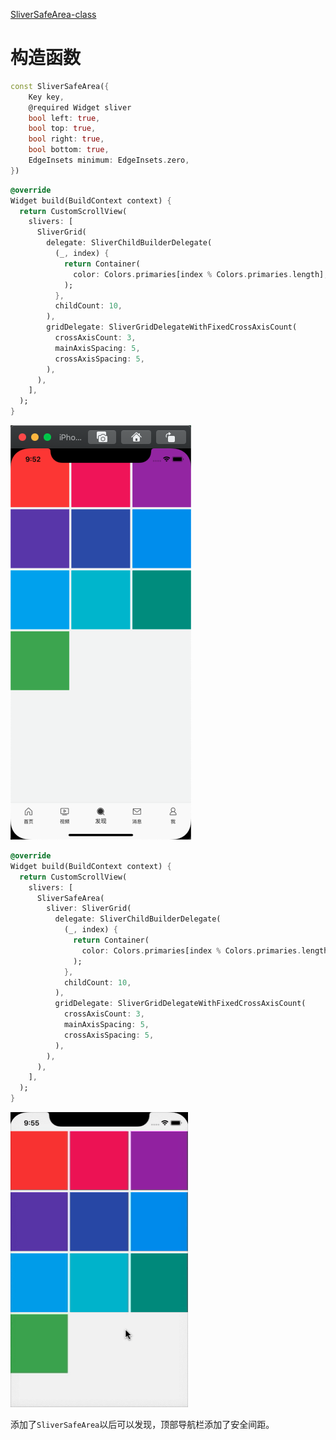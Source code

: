 
[SliverSafeArea-class](https://api.flutter.dev/flutter/widgets/SliverSafeArea-class.html)

# 构造函数

```dart
const SliverSafeArea({
	Key key,
	@required Widget sliver
	bool left: true,
	bool top: true,
	bool right: true,
	bool bottom: true,
	EdgeInsets minimum: EdgeInsets.zero,
})
```

```dart
@override
Widget build(BuildContext context) {
  return CustomScrollView(
    slivers: [
      SliverGrid(
        delegate: SliverChildBuilderDelegate(
          (_, index) {
            return Container(
              color: Colors.primaries[index % Colors.primaries.length],
            );
          },
          childCount: 10,
        ),
        gridDelegate: SliverGridDelegateWithFixedCrossAxisCount(
          crossAxisCount: 3,
          mainAxisSpacing: 5,
          crossAxisSpacing: 5,
        ),
      ),
    ],
  );
}
```

<img src="/assets/images/widgets/45.png"/>

```dart
@override
Widget build(BuildContext context) {
  return CustomScrollView(
    slivers: [
      SliverSafeArea(
        sliver: SliverGrid(
          delegate: SliverChildBuilderDelegate(
            (_, index) {
              return Container(
                color: Colors.primaries[index % Colors.primaries.length],
              );
            },
            childCount: 10,
          ),
          gridDelegate: SliverGridDelegateWithFixedCrossAxisCount(
            crossAxisCount: 3,
            mainAxisSpacing: 5,
            crossAxisSpacing: 5,
          ),
        ),
      ),
    ],
  );
}
```

<img src="/assets/images/widgets/46.gif"/>

添加了`SliverSafeArea`以后可以发现，顶部导航栏添加了安全间距。

